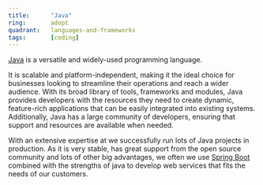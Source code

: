 ```yaml
---
title:      "Java"
ring:       adopt
quadrant:   languages-and-frameworks
tags:       [coding]
---
```


[Java](https://www.java.com) is a versatile and widely-used programming language.

It is scalable and platform-independent, making it the ideal choice for businesses looking to streamline their
operations and reach a wider audience. With its broad library of tools, frameworks and modules, Java provides developers
with the resources they need to create dynamic, feature-rich applications that can be easily integrated into existing
systems. Additionally, Java has a large community of developers, ensuring that support and resources are available when
needed.

With an extensive expertise at we successfully run lots of Java projects in production. As it is very stable, has
great support from the open source community and lots of other big advantages, we often we use
[Spring Boot](https://spring.io/projects/spring-boot) combined with the strengths of java to develop web services that
fits the needs of our customers.
